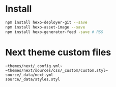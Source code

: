 # Install

```sh
npm install hexo-deployer-git --save
npm install hexo-asset-image --save
npm install hexo-generator-feed -save # RSS
```

# Next theme custom files

```text
~themes/next/_config.yml~
~themes/next/sources/css/_custom/custom.styl~
source/_data/next.yml
source/_data/styles.styl
```